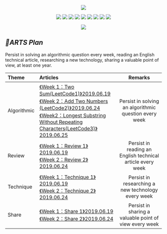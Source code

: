 <p align='center'>
<img src='https://upload-images.jianshu.io/upload_images/4164292-76427d3101050c19.jpeg?imageMogr2/auto-orient/strip%7CimageView2/2/w/1240'>
</p>

<p align='center'>
<img src="https://img.shields.io/badge/platform-iOS-ff69b4.svg">
<img src="https://img.shields.io/badge/language-Objective--C-orange.svg">
<img src="https://img.shields.io/badge/language-python-yellowgreen.svg">
<img src="https://img.shields.io/badge/language-shell-green.svg">
<img src="https://img.shields.io/badge/language-JavaScript-yellow.svg">
<img src="https://img.shields.io/badge/language-Java-yellow.svg">
<img src="https://img.shields.io/badge/language-PHP-yellow.svg">
<img src="https://img.shields.io/badge/language-C-yellow.svg">
<img src="https://img.shields.io/badge/language-C++-yellow.svg">
<!--<img src="https://img.shields.io/badge/blog-https://baohenglin.github.io-blue.svg">-->

</p>

<p align='center'>
<a href="https://baohenglin.github.io"><img src="https://img.shields.io/badge/blog-https://baohenglin.github.io-blue.svg"></a>
<!--<a href="https://juejin.im/user/57638ad8207703006b06e3ef"><img src="https://img.shields.io/badge/%E6%8E%98%E9%87%91-@bestswifter-fd6f32.svg?style=flat&colorA=1970fe"></a>
<a href="https://www.zhihu.com/people/bestswifter/activities"><img src="https://img.shields.io/badge/%E7%9F%A5%E4%B9%8E-@bestswifter-50E3C2.svg?style=flat&colorA=0083ea"></a>-->
<i<!--mg src="https://img.shields.io/badge/PR-welcome%20!-brightgreen.svg?colorA=a0cd34-->">
</p>


## *📖ARTS Plan*

Persist in solving an algorithmic question every week, reading an English technical article, researching a new technology, sharing a valuable point of view, at least one year.

|Theme|Articles|Remarks|
|:--|:--|:--:
Algorithmic|[《Week 1：Two Sum(LeetCode1)》2019.06.19](https://github.com/baohenglin/ARTS/blob/master/Articles/Algorithmic%201.md)<br>[《Week 2：Add Two Numbers (LeetCode2)》2019.06.24](https://github.com/baohenglin/Algorithmic/blob/master/Articles/LeetCode_2：Add%20Two%20Numbers)<br>[《Week2：Longest Substring Without Repeating Characters(LeetCode3)》2019.06.25](https://github.com/baohenglin/Algorithmic/blob/master/Articles/Longest%20Substring%20Without%20Repeating%20Characters)<br>|Persist in solving an algorithmic question every week
|Review|[《Week 1：Review 1》2019.06.19]()<br>[《Week 2：Review 2》2019.06.24]()<br>|Persist in reading an English technical article every week
|Technique|[《Week 1：Technique 1》2019.06.19]()<br>[《Week 2：Technique 2》2019.06.24]()<br>|Persist in researching a new technology every week
|Share|[《Week 1：Share 1》2019.06.19]()<br>[《Week 2：Share 2》2019.06.24]()<br>|Persist in sharing a valuable point of view every week
